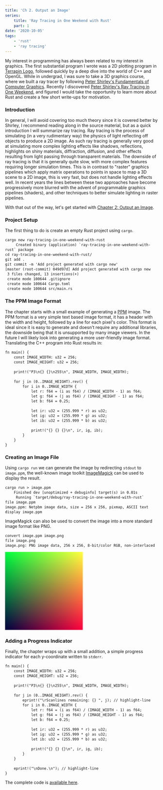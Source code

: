 ```yaml
---
title: 'Ch 2. Output an Image'
series:
    title: 'Ray Tracing in One Weekend with Rust'
    part: 1
date: '2020-10-05'
tags:
    - 'rust'
    - 'ray tracing'
---
```


My interest in programming has always been related to my interest in graphics.
The first substantial program I wrote was a 2D plotting program in [Terrapin Logo](https://el.media.mit.edu/logo-foundation/resources/logoupdate/v8n2/terrapin.html), followed quickly by a deep dive into the world of C++ and OpenGL.
While in undergrad, I was sure to take a 3D graphics course, where we built a ray tracer by following [Peter Shirley's Fundamentals of Computer Graphics](http://www.cs.cornell.edu/~srm/fcg3/).
Recently I discovered [Peter Shirley's Ray Tracing in One Weekend](https://raytracing.github.io/books/RayTracingInOneWeekend.html), and figured I would take the opportunity to learn more about Rust and create a few short write-ups for motivation.

### Introduction

In general, I will avoid covering too much theory since it is covered better by Shirley, I recommend reading along in the source material, but as a quick introduction I will summarize ray tracing.
Ray tracing is the process of simulating (in a very rudimentary way) the physics of light reflecting off objects to produce a 2D image.
As such ray tracing is generally very good at simulating more complex lighting effects like shadows, reflections, highlights on shiny materials, diffraction, diffusion, and other effects resulting from light passing through transparent materials.
The downside of ray tracing is that it is generally quite slow, with more complex features requiring longer simulation times.
This is in contrast to "raster" graphics pipelines which apply matrix operations to points in space to map a 3D scene to a 2D image, this is very fast, but does not handle lighting effects well.
In recent years the lines between these two approaches have become progressively more blurred with the advent of programmable graphics pipelines (shaders), and other techniques to better simulate lighting in raster pipelines.

With that out of the way, let's get started with [Chapter 2: Output an Image](https://raytracing.github.io/books/RayTracingInOneWeekend.html#outputanimage).

### Project Setup

The first thing to do is create an empty Rust project using `cargo`.

```shell{outputLines: 2, 6-10}
cargo new ray-tracing-in-one-weekend-with-rust
     Created binary (application) `ray-tracing-in-one-weekend-with-rust` package
cd ray-tracing-in-one-weekend-with-rust/
git add .
git commit -m 'Add project generated with cargo new'
[master (root-commit) 049d97d] Add project generated with cargo new
 3 files changed, 13 insertions(+)
 create mode 100644 .gitignore
 create mode 100644 Cargo.toml
 create mode 100644 src/main.rs
```

### The PPM Image Format

The chapter starts with a small example of generating a [PPM](https://en.wikipedia.org/wiki/Netpbm#PPM_example) image.
The PPM format is a very simple text based image format, it has a header with the width and height, followed by a line for each pixel's color.
This format is ideal since it is easy to generate and doesn't require any additional libraries, the downside being that it is unsupported by many image viewers.
In the future I will likely look into generating a more user-friendly image format.
Translating the C++ program into Rust results in:

```rust{numberLines: true}
fn main() {
    const IMAGE_WIDTH: u32 = 256;
    const IMAGE_HEIGHT: u32 = 256;

    print!("P3\n{} {}\n255\n", IMAGE_WIDTH, IMAGE_WIDTH);

    for j in (0..IMAGE_HEIGHT).rev() {
        for i in 0..IMAGE_WIDTH {
            let r: f64 = (i as f64) / (IMAGE_WIDTH - 1) as f64;
            let g: f64 = (j as f64) / (IMAGE_HEIGHT - 1) as f64;
            let b: f64 = 0.25;

            let ir: u32 = (255.999 * r) as u32;
            let ig: u32 = (255.999 * g) as u32;
            let ib: u32 = (255.999 * b) as u32;

            print!("{} {} {}\n", ir, ig, ib);
        }
    }
}
```

### Creating an Image File

Using `cargo run` we can generate the image by redirecting `stdout` to `image.ppm`, the well-known image toolkit [ImageMagick](https://imagemagick.org/index.php) can be used to display the result.

```shell{outputLines: 2-3,5}
cargo run > image.ppm
    Finished dev [unoptimized + debuginfo] target(s) in 0.01s
     Running `target/debug/ray-tracing-in-one-weekend-with-rust`
file image.ppm 
image.ppm: Netpbm image data, size = 256 x 256, pixmap, ASCII text
display image.ppm
```

ImageMagick can also be used to convert the image into a more standard image format like PNG.

```shell{outputLines: 3}
convert image.ppm image.png
file image.png 
image.png: PNG image data, 256 x 256, 8-bit/color RGB, non-interlaced
```

![First PPM image](./image.png "First PPM image")

### Adding a Progress Indicator

Finally, the chapter wraps up with a small addition, a simple progress indicator for each y-coordinate written to `stderr`.

```rust{numberLines: true}
fn main() {
    const IMAGE_WIDTH: u32 = 256;
    const IMAGE_HEIGHT: u32 = 256;

    print!("P3\n{} {}\n255\n", IMAGE_WIDTH, IMAGE_WIDTH);

    for j in (0..IMAGE_HEIGHT).rev() {
        eprint!("\rScanlines remaining: {} ", j); // highlight-line
        for i in 0..IMAGE_WIDTH {
            let r: f64 = (i as f64) / (IMAGE_WIDTH - 1) as f64;
            let g: f64 = (j as f64) / (IMAGE_HEIGHT - 1) as f64;
            let b: f64 = 0.25;

            let ir: u32 = (255.999 * r) as u32;
            let ig: u32 = (255.999 * g) as u32;
            let ib: u32 = (255.999 * b) as u32;

            print!("{} {} {}\n", ir, ig, ib);
        }
    }

    eprint!("\nDone.\n"); // highlight-line
} 
```

The complete code is [available here](https://github.com/austindoupnik/ray-tracing-in-one-weekend-with-rust/tree/v0.0.1-chapter.1).
